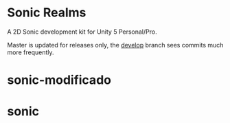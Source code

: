 # Sonic Realms
A 2D Sonic development kit for Unity 5 Personal/Pro.

Master is updated for releases only, the [develop](https://github.com/mdechatech/Sonic-Realms/tree/develop) branch sees commits much more frequently.
# sonic-modificado
# sonic
